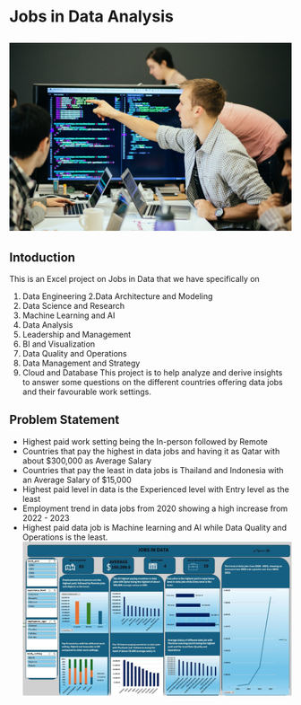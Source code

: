 # Jobs in Data Analysis
![](datapic.jpeg)
---
## Intoduction
This is an Excel project on Jobs in Data that we have specifically on 
1. Data Engineering
2.Data Architecture and Modeling
3. Data Science and Research
4. Machine Learning and AI
5. Data Analysis
6. Leadership and Management
7. BI and Visualization
8. Data Quality and Operations
9. Data Management and Strategy
10. Cloud and Database
This project is to help analyze and derive insights to answer some questions on the different countries offering data jobs and their favourable work settings.

## Problem Statement
- Highest paid work setting being the In-person followed by Remote
- Countries that pay the highest in data jobs and having it as Qatar with about $300,000 as Average Salary
- Countries that pay the least in data jobs is Thailand and Indonesia with an Average Salary of $15,000
- Highest paid level in data is the Experienced level with Entry level as the least
- Employment trend in data jobs from 2020 showing a high increase from 2022 - 2023
- Highest paid data job is Machine learning and AI while Data Quality and Operations is the least.
![](jobbs.JPG)

